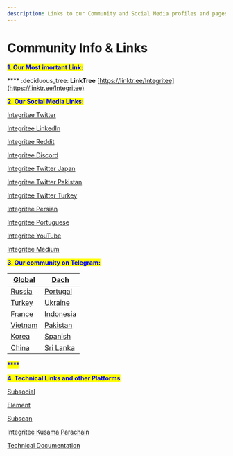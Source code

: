 ```yaml
---
description: Links to our Community and Social Media profiles and pages
---
```


# Community Info & Links

&#x20;<mark style="color:blue;">**1. Our Most imortant Link:**</mark>&#x20;

&#x20;**** :deciduous\_tree: **LinkTree** [https://linktr.ee/Integritee](https://linktr.ee/Integritee)



<mark style="color:blue;">**2. Our Social Media Links:**</mark>

&#x20;[Integritee Twitter](https://twitter.com/integri\_t\_e\_e)

&#x20;[Integritee LinkedIn](https://www.linkedin.com/company/integritee/?originalSubdomain=ch)

&#x20;[Integritee Reddit](https://www.reddit.com/r/Integritee/)

&#x20;[Integritee Discord](https://discord.com/invite/BFWT2rKS)

&#x20;[Integritee Twitter Japan](https://twitter.com/IntegriteeJapan)

&#x20;[Integritee Twitter Pakistan](https://twitter.com/IntegriteePak)

&#x20;[Integritee Twitter Turkey](https://twitter.com/IntegriteeTR)

&#x20;[Integritee Persian](https://twitter.com/NetworkPersian)

&#x20;[Integritee Portuguese](https://twitter.com/integritee\_pt)

&#x20;[Integritee YouTube](https://www.youtube.com/channel/UCOgztU-FYDdG8ptLKaItBow)

&#x20;[Integritee Medium](https://medium.com/integritee)



&#x20;<mark style="color:blue;">**3. Our community on Telegram:**</mark>

| [Global](https://t.me/Integritee\_Official) | [Dach](https://t.me/IntegriteeDeutsch)        |
| ------------------------------------------- | --------------------------------------------- |
| [Russia](https://t.me/Integritee\_rus)      | [Portugal](https://t.me/IntegritePortugues)   |
| [Turkey](https://t.me/integriteetr)         | [Ukraine](https://t.me/IntegriteeUkraine)     |
| [France](https://t.me/IntegriteeFR)         | [Indonesia](https://t.me/IntegriteeIndonesia) |
| [Vietnam](https://t.me/integritee\_vietnam) | [Pakistan](https://t.me/IntegriteePakistan)   |
| [Korea](https://t.me/Integritee\_Kr)        | [Spanish](https://t.me/IntegriteeEspanol)     |
| [China](https://t.me/IntegriteeChina)       | [Sri Lanka](https://t.me/IntegriteeSriLanka)  |

<mark style="color:blue;">****</mark>

<mark style="color:blue;">**4. Technical Links and other Platforms**</mark>

[Subsocial](https://app.subsocial.network/4638)

[Element](https://app.element.io/#/room/#integritee-watercooler:matrix.org)

[Subscan](https://integritee.subscan.io/)

[Integritee Kusama Parachain](https://polkadot.js.org/apps/?rpc=wss%3A%2F%2Fkusama.api.integritee.network#/accounts)

[Technical Documentation](https://book.integritee.network/)



